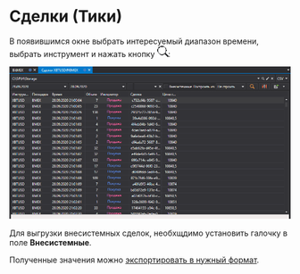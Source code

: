 # Сделки (Тики)

В появившимся окне выбрать интересуемый диапазон времени, выбрать инструмент и нажать кнопку ![hydra find](../../../../images/hydra_find.png):

![hydra export trades](../../../../images/hydra_export_trades.png)

Для выгрузки внесистемных сделок, необхщдимо установить галочку в поле **Внесистемные**.

Полученные значения можно [экспортировать в нужный формат](../export_data.md).
